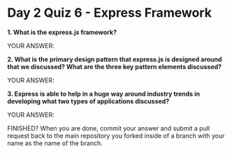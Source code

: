 # Day 2 Quiz 6 - Express Framework

**1. What is the express.js framework?**

YOUR ANSWER:

**2. What is the primary design pattern that express.js is designed around that we discussed? What are the three key pattern elements discussed?**

YOUR ANSWER:

**3. Express is able to help in a huge way around industry trends in developing what two types of applications discussed?**

YOUR ANSWER:

FINISHED? When you are done, commit your answer and submit a pull request back to the main repository you forked inside of a branch with your name as the name of the branch.
